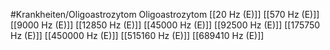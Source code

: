 #Krankheiten/Oligoastrozytom
Oligoastrozytom
[[20 Hz (E)]]
[[570 Hz (E)]]
[[9000 Hz (E)]]
[[12850 Hz (E)]]
[[45000 Hz (E)]]
[[92500 Hz (E)]]
[[175750 Hz (E)]]
[[450000 Hz (E)]]
[[515160 Hz (E)]]
[[689410 Hz (E)]]